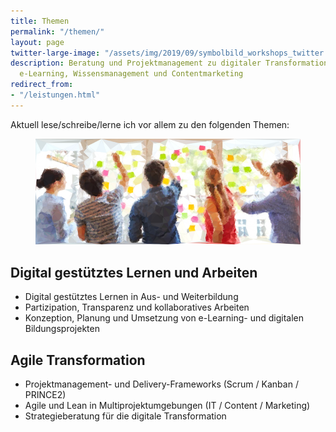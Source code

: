 ```yaml
---
title: Themen
permalink: "/themen/"
layout: page
twitter-large-image: "/assets/img/2019/09/symbolbild_workshops_twitter.png"
description: Beratung und Projektmanagement zu digitaler Transformation, Bildung und
  e-Learning, Wissensmanagement und Contentmarketing
redirect_from:
- "/leistungen.html"
---
```


Aktuell lese/schreibe/lerne ich vor allem zu den folgenden Themen:

<figure class="aligncenter">
	<img src="/assets/img/2019/09/symbolbild_workshops.png" alt ="Bild: Zusammenarbeit mit Laptops"/>
</figure>

## Digital gestütztes Lernen und Arbeiten

- Digital gestütztes Lernen in Aus- und Weiterbildung
- Partizipation, Transparenz und kollaboratives Arbeiten 
- Konzeption, Planung und Umsetzung von e-Learning- und digitalen Bildungsprojekten

## Agile Transformation
<!-- <figure class="aligncenter">
	<img width="200" src="/assets/img/2019/09/symbolbild_projekte.png" alt ="Bild: Kollaboratives Arbeiten mit Post-its"/>
</figure> -->

- Projektmanagement- und Delivery-Frameworks (Scrum / Kanban / PRINCE2)
- Agile und Lean in Multiprojektumgebungen (IT / Content / Marketing)
- Strategieberatung für die digitale Transformation